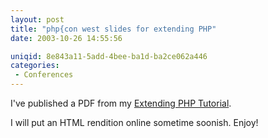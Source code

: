 ```yaml
---
layout: post
title: "php{con west slides for extending PHP"
date: 2003-10-26 14:55:56

uniqid: 8e843a11-5add-4bee-ba1d-ba2ce062a446
categories: 
 - Conferences
---
```

<p>I've published a PDF from my <a href="http://www.php.net/~wez/extending-php.pdf">Extending PHP Tutorial</a>.</p><p>I will put an HTML rendition online sometime soonish.
Enjoy!</p>